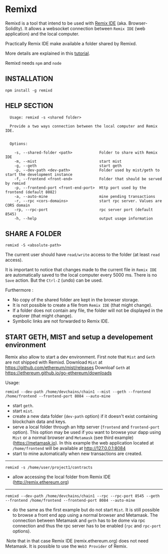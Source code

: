 # Remixd

Remixd is a tool that intend to be used with [Remix IDE](http://github.com/ethereum/browser-solidity) (aka. Browser-Solidity). It allows a websocket connection between
`Remix IDE` (web application) and the local computer.

Practically Remix IDE make available a folder shared by Remixd.

More details are explained in this [tutorial](http://remix.readthedocs.io/en/latest/tutorial_remixd_filesystem.html).

Remixd needs `npm` and `node`

## INSTALLATION

`npm install -g remixd`

## HELP SECTION

```
  Usage: remixd -s <shared folder>

  Provide a two ways connection between the local computer and Remix IDE.
  

  Options:

    -s, --shared-folder <path>            Folder to share with Remix IDE
    -m, --mist                            start mist
    -g, --geth                            start geth
    -p, --dev-path <dev-path>             Folder used by mist/geth to start the development instance
    -f, --frontend <front-end>            Folder that should be served by remixd
    -p, --frontend-port <front-end-port>  Http port used by the frontend (default 8082)
    -a, --auto-mine                       mine pending transactions
    -r, --rpc <cors-domains>              start rpc server. Values are CORS domain
    -rp, --rpc-port                       rpc server port (default 8545)
    -h, --help                            output usage information

```

## SHARE A FOLDER

`remixd -S <absolute-path>`

The current user should have `read/write` access to the folder (at least `read` access).

It is important to notice that changes made to the current file in `Remix IDE` are automatically saved to the local computer every 5000 ms. There is no `Save` action. But the `Ctrl-Z` (undo) can be used.

Furthermore :
 - No copy of the shared folder are kept in the browser storage.
 - It is not possible to create a file from `Remix IDE` (that might change).
 - If a folder does not contain any file, the folder will not be displayed in the explorer (that might change).
 - Symbolic links are not forwarded to Remix IDE.
 
## START GETH, MIST and setup a developement environment

Remix also allow to start a dev environment.
First note that `Mist` and `Geth` are not shipped with Remixd.
Download `Mist` at https://github.com/ethereum/mist/releases
Downloaf `Geth` at https://ethereum.github.io/go-ethereum/downloads

Usage:

`remixd --dev-path /home/devchains/chain1 --mist --geth --frontend /home/frontend --frontend-port 8084 --auto-mine`
 
 - start `geth`.
 - start `mist`.
 - create a new data folder (`dev-path` option) if it doesn't exist containing blockchain data and keys.
 - serve a local folder through an http server (`frontend` and `frontend-port` option). 
 This option may be used if you want to browse your dapp using `Mist` or a normal browser and `Metamask` (see third example) (https://metamask.io). In this example the web application located at `/home/frontend` will be available at http://127.0.0.1:8084
 - start to mine automatically when new transactions are created.
 
---
 
 `remixd -s /home/user/project1/contracts`
 
 - allow accessing the local folder from Remix IDE (http://remix.ethereum.org)
  
---
   
  `remixd --dev-path /home/devchains/chain1 --rpc --rpc-port 8545 --geth --frontend /home/frontend --frontend-port 8084 --auto-mine`
  
 - do the same as the first example but do not start `Mist`. 
  It is still possible to browse a front end app using a normal browser and Metamask. The connection between Metamask and `geth` has to be dome via rpc connection and thus the rpc server has to be enabled (`rpc` and `rpc-port` options).
  
  Note that in that case Remix IDE (remix.ethereum.org) does not need Metamask. It is possible to use the `Web3 Provider` of Remix.
  
